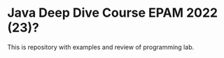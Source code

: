 # Java Deep Dive Course EPAM 2022 (23)?

This is repository with examples and review of programming lab.

